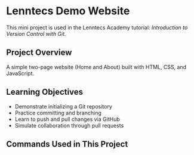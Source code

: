 # Lenntecs Demo Website

This mini project is used in the Lenntecs Academy tutorial: *Introduction to Version Control with Git.*

## Project Overview
A simple two-page website (Home and About) built with HTML, CSS, and JavaScript.

## Learning Objectives
- Demonstrate initializing a Git repository
- Practice committing and branching
- Learn to push and pull changes via GitHub
- Simulate collaboration through pull requests

## Commands Used in This Project
